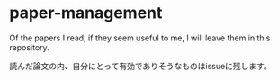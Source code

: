 # paper-management

Of the papers I read, if they seem useful to me, I will leave them in this repository.  

読んだ論文の内、自分にとって有効でありそうなものはissueに残します。  
